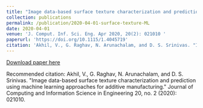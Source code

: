 ```yaml
---
title: "Image data-based surface texture characterization and prediction using machine learning approaches for additive manufacturing"
collection: publications
permalink: /publication/2020-04-01-surface-texture-ML
date: 2020-04-01
venue: 'J. Comput. Inf. Sci. Eng. Apr 2020, 20(2): 021010 '
paperurl: 'https://doi.org/10.1115/1.4045719'
citation: 'Akhil, V., G. Raghav, N. Arunachalam, and D. S. Srinivas. "Image data-based surface texture characterization and prediction using machine learning approaches for additive manufacturing." Journal of Computing and Information Science in Engineering 20, no. 2 (2020): 021010.'
---
```


[Download paper here](https://doi.org/10.1115/1.4045719)

Recommended citation: Akhil, V., G. Raghav, N. Arunachalam, and D. S. Srinivas. "Image data-based surface texture characterization and prediction using machine learning approaches for additive manufacturing." Journal of Computing and Information Science in Engineering 20, no. 2 (2020): 021010.
